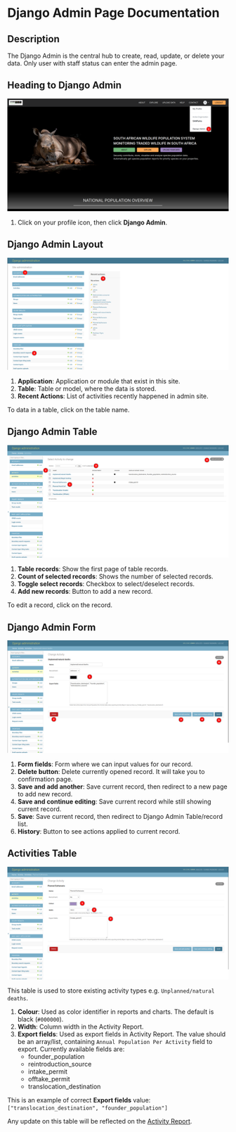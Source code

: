 # Django Admin Page Documentation

## Description

The Django Admin is the central hub to create, read, update, or delete your data. Only user with staff status can enter the admin page.

## Heading to Django Admin
_![Django Admin](./img/admin-1.png)_

1. Click on your profile icon, then click **Django Admin**.

## Django Admin Layout
_![Django Admin Layout](./img/admin-2.png)_

1. **Application**: Application or module that exist in this site.
2. **Table**: Table or model, where the data is stored.
3. **Recent Actions**: List of activities recently happened in admin site.

To data in a table, click on the table name.

## Django Admin Table
_![Django Admin Table](./img/admin-3.png)_

1. **Table records**: Show the first page of table records. 
2. **Count of selected records**: Shows the number of selected records.
3. **Toggle select records**: Checkbox to select/deselect records.
4. **Add new records**: Button to add a new record.

To edit a record, click on the record.

## Django Admin Form
_![Django Admin Form](./img/admin-4.png)_

1. **Form fields**: Form where we can input values for our record. 
2. **Delete button**: Delete currently opened record. It will take you to confirmation page.
3. **Save and add another**: Save current record, then redirect to a new page to add new record.
4. **Save and continue editing**: Save current record while still showing current record.
5. **Save**: Save current record, then redirect to Django Admin Table/record list.
6. **History**: Button to see actions applied to current record.

## Activities Table

_![Activities Table](./img/admin-5.png)_

This table is used to store existing activity types e.g. `Unplanned/natural deaths`.

1. **Colour**: Used as color identifier in reports and charts. The default is black (`#000000`).
2. **Width**: Column width in the Activity Report.
3. **Export fields**: Used as export fields in Activity Report. The value should be an array/list, containing 
`Annual Population Per Activity` field to export. Currently available fields are:
    * founder_population
    * reintroduction_source
    * intake_permit
    * offtake_permit
    * translocation_destination

This is an example of correct **Export fields** value:
`["translocation_destination", "founder_population"]`

Any update on this table will be reflected on the [Activity Report](../../user/manual/explore/reports.md).
